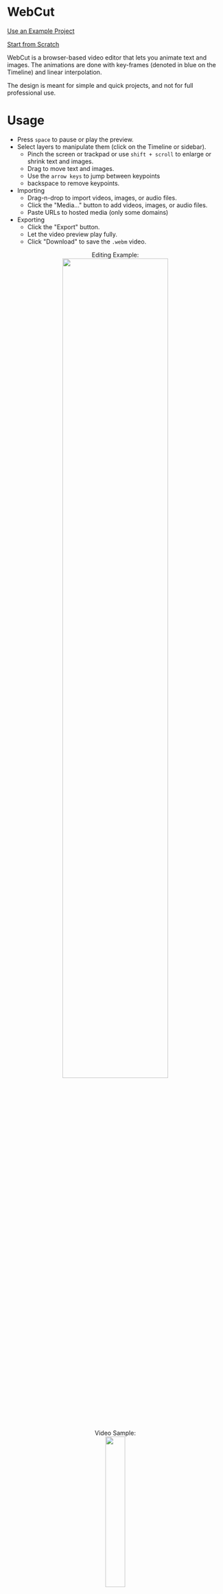 # WebCut

[Use an Example Project](https://webcut.pages.dev/#https%3A%2F%2Fjott.live%2Fraw%2Ftutorial.json)

[Start from Scratch](https://webcut.pages.dev/)

WebCut is a browser-based video editor that lets you animate text and images. The animations are done with key-frames (denoted in blue on the Timeline) and linear interpolation.

The design is meant for simple and quick projects, and not for full professional use.

# Usage

- Press `space` to pause or play the preview.
- Select layers to manipulate them (click on the Timeline or sidebar).
  - Pinch the screen or trackpad or use `shift + scroll` to enlarge or shrink text and images.
  - Drag to move text and images.
  - Use the `arrow keys` to jump between keypoints
  - backspace to remove keypoints.
- Importing
  - Drag-n-drop to import videos, images, or audio files.
  - Click the "Media..." button to add videos, images, or audio files.
  - Paste URLs to hosted media (only some domains)
- Exporting
  - Click the "Export" button.
  - Let the video preview play fully.
  - Click "Download" to save the `.webm` video.
  
<p align="center">
  Editing Example:<br>
<img src="https://github.com/bwasti/mebm/blob/main/README_assets/usage.gif?raw=true" width="70%">
  <br>Video Sample:<br>
<img src="https://github.com/bwasti/mebm/blob/main/README_assets/result.gif?raw=true" width="30%">
</p>

# Credits
## Original Code

This project couldn't have been done without the excellent work of Bram Wasti and their projects 'mebm' and 'jott'.

To get the source code for Bram Wasti's 'mebm', visit [the Github repository](https://github.com/bwasti/mebm/).

## Images and Videos

The images, videos, and GIFs used in the example project and this README.md file are provided by Bram Wasti and their original project.

## reset.css

The code for the `reset.css` file was provited by [Richard Clark](http://richclarkdesign.com).

## Desing and UI

WebCut's UI is based off of Google's Material Design system, which can be found [here](https://m3.material.io/).

## Fonts

Courier Scriptwriter (under the name 'ScriptWriter') was designed by in-house workers at Jupiter Group.

Arial (under the name 'sans-serif') is a trademark of Monotype Imaging, Inc. All rights reserved.

Liberation Sans (under the name 'sans-serif') is a free and open source font, which can be found at [this Github repository](https://github.com/liberationfonts/liberation-fonts).

### Other Fonts

The 'sans-serif' font is different for every device, platform, and operating system. Arial and Liberation Sans are the most common fonts loaded under this default name. Any other fonts loaded under tha name 'sans-serif' are copyright to their respective owners.